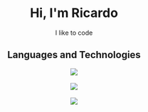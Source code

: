 <h1 align="center">Hi, I'm Ricardo</h1>
<p align="center">I like to code</p>

<h2 align="center">Languages and Technologies</h2>
<p align="center">
  <div align="center">
    <img src="https://skillicons.dev/icons?i=go,typescript,ocaml"/>
    <br></br>
    <img src="https://skillicons.dev/icons?i=react,tailwind,next,express,nest"/>
    <br></br>
    <img src="https://skillicons.dev/icons?i=neovim,linux,bash,git,jest,vitest,docker,kubernetes"/>
  </div>
</p>
